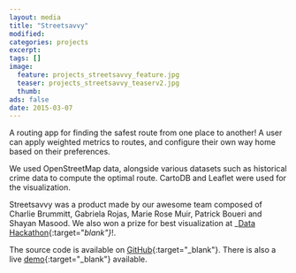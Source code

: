 ```yaml
---
layout: media
title: "Streetsavvy"
modified:
categories: projects
excerpt:
tags: []
image:
  feature: projects_streetsavvy_feature.jpg
  teaser: projects_streetsavvy_teaserv2.jpg
  thumb:
ads: false
date: 2015-03-07
---
```


A routing app for finding the safest route from one place to another!
A user can apply weighted metrics to routes, and configure their own way home based on their preferences.

We used OpenStreetMap data, alongside various datasets such as historical crime data to compute the optimal route. CartoDB and Leaflet were used for the visualization.

Streetsavvy was a product made by our awesome team composed of Charlie Brummitt, Gabriela Rojas, Marie Rose Muir, Patrick Boueri and Shayan Masood. We also won a prize for best visualization at _[Data Hackathon](http://datahackathon2015.splashthat.com/){:target="_blank"}_!.

The source code is available on [GitHub](https://github.com/safewalknyc){:target="_blank"}.
There is also a live [demo](http://54.175.21.94:8000/){:target="_blank"} available.